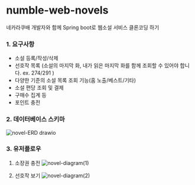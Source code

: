 # numble-web-novels
네카라쿠배 개발자와 함께 Spring boot로 웹소설 서비스 클론코딩 하기

### 1. 요구사항
- 소설 등록/작성/삭제
- 선호작 목록 (소설의 마지막 화, 내가 읽은 마지막 화를 함께 조회할 수 있어야 합니다. ex. 274/291 )
- 다양한 기준의 소설 목록 조회 기능(홈 노출/베스트/기타)
- 소설 편당 조회 및 결제
- 구매수 집계 등
- 포인트 충전

### 2. 데이터베이스 스키마
![novel-ERD drawio](https://user-images.githubusercontent.com/71953982/232318800-c02081ea-8cf6-4757-b229-194b5fba90e0.png)

### 3. 유저플로우
1. 소장권 충전
![novel-diagram(1)](https://user-images.githubusercontent.com/71953982/232318866-4fb110ed-6e2c-4995-9d92-bcdab8dce61c.png)

2. 선호작 보기
![novel-diagram(2)](https://user-images.githubusercontent.com/71953982/232318878-8a96b3a7-2a2f-4f72-a0b2-3e2832573086.png)
